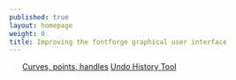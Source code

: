 ```yaml
---
published: true
layout: homepage
weight: 0
title: Improving the fontforge graphical user interface
---
```


<div class="offset2"> 
<ul class="nav nav-tabs nav-stacked">
<a href="points.html">Curves, points, handles</a>
<a href="undo.html">Undo History Tool</a>
</ul>
</div>